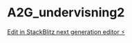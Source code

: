 # A2G_undervisning2

[Edit in StackBlitz next generation editor ⚡️](https://stackblitz.com/~/github.com/tomekoder/A2G_undervisning2)